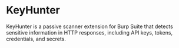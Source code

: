 # KeyHunter
KeyHunter is a passive scanner extension for Burp Suite that detects sensitive information in HTTP responses, including API keys, tokens, credentials, and secrets.
